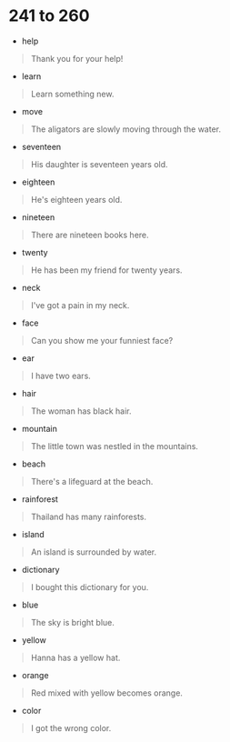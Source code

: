 # 241 to 260
- help
> Thank you for your help!
- learn
> Learn something new.
- move
> The aligators are slowly moving through the water.
- seventeen
> His daughter is seventeen years old.
- eighteen
> He's eighteen years old.
- nineteen
> There are nineteen books here.
- twenty
> He has been my friend for twenty years.
- neck
> I've got a pain in my neck.
- face
> Can you show me your funniest face?
- ear
> I have two ears.
- hair
> The woman has black hair.
- mountain
> The little town was nestled in the mountains.
- beach
> There's a lifeguard at the beach.
- rainforest
> Thailand has many rainforests.
- island
> An island is surrounded by water.
- dictionary
> I bought this dictionary for you.
- blue
> The sky is bright blue.
- yellow
> Hanna has a yellow hat.
- orange
> Red mixed with yellow becomes orange.
- color
> I got the wrong color.
